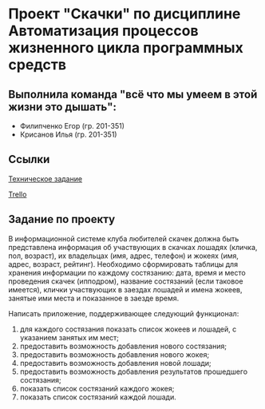 # Проект "Скачки" по дисциплине Автоматизация процессов жизненного цикла программных средств
## Выполнила команда "всё что мы умеем в этой жизни это дышать":
- Филипченко Егор (гр. 201-351)
- Крисанов Илья (гр. 201-351)

## Ссылки
[Техническое задание](https://docs.google.com/document/d/1u6BqdbhC051__sP_3_-Ibe6mOLCbtyhT/view)

[Trello](https://trello.com/b/RQGxzujV/%D0%BF%D1%80%D0%BE%D0%B5%D0%BA%D1%82-%D1%81%D0%BA%D0%B0%D1%87%D0%BA%D0%B8)

## Задание по проекту
В информационной системе клуба любителей скачек должна быть представлена информация об участвующих в скачках лошадях (кличка, пол, возраст), их владельцах (имя, адрес, телефон) и жокеях (имя, адрес, возраст, рейтинг). Необходимо сформировать таблицы для хранения информации по каждому состязанию: дата, время и место проведения скачек (ипподром), название состязаний (если таковое имеется), клички участвующих в заездах лошадей и имена жокеев, занятые ими места и показанное в заезде время.

Написать приложение, поддерживающее следующий функционал:
1) для каждого состязания показать список жокеев и лошадей, с указанием занятых им мест;
2) предоставить возможность добавления нового состязания;
3) предоставить возможность добавления нового жокея;
4) предоставить возможность добавления новой лошади;
5) предоставить возможность добавления результатов прошедшего состязания;
6) показать список состязаний каждого жокея;
6) показать список состязаний каждой лошади.
